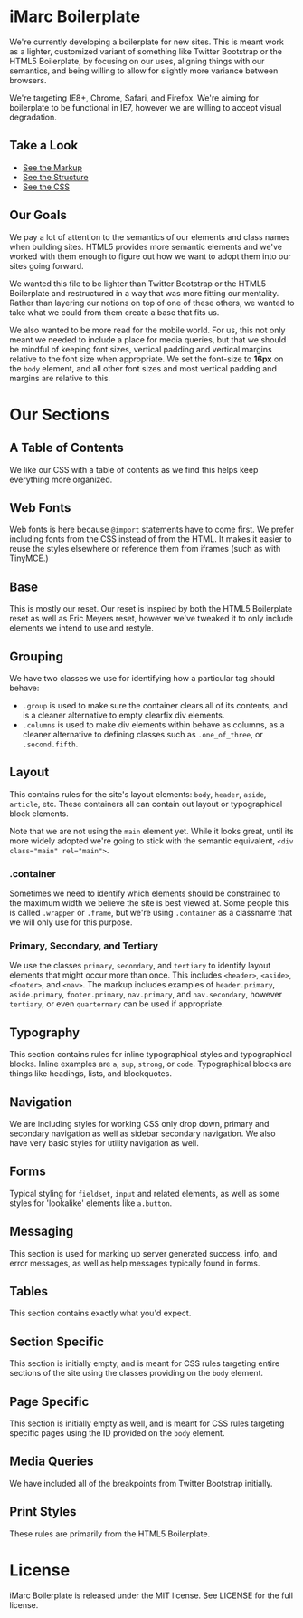 iMarc Boilerplate
=================

We're currently developing a boilerplate for new sites. This is meant work
as a lighter, customized variant of something like Twitter Bootstrap or the
HTML5 Boilerplate, by focusing on our uses, aligning things with our semantics,
and being willing to allow for slightly more variance between browsers.

We're targeting IE8+, Chrome, Safari, and Firefox. We're aiming for boilerplate to
be functional in IE7, however we are willing to accept visual degradation.

Take a Look
-----------
* [See the Markup](http://imarc.github.io/boilerplate)
* [See the Structure](http://imarc.github.io/boilerplate/structure)
* [See the CSS](https://github.io/imarc/boilerplate/blob/gh-pages/css/styles.css)

Our Goals
---------
We pay a lot of attention to the semantics of our elements and class names when building sites.
HTML5 provides more semantic elements and we've worked with them enough to figure out how we want to
adopt them into our sites going forward.

We wanted this file to be lighter than Twitter Bootstrap or the HTML5 Boilerplate and restructured
in a way that was more fitting our mentality. Rather than layering our notions on top of one of
these others, we wanted to take what we could from them create a base that fits us.

We also wanted to be more read for the mobile world. For us, this not only meant we needed to
include a place for media queries, but that we should be mindful of keeping font sizes, vertical
padding and vertical margins relative to the font size when appropriate. We set the font-size to
**16px** on the `body` element, and all other font sizes and most vertical padding and margins are
relative to this.


Our Sections
============

A Table of Contents
------------------------
We like our CSS with a table of contents as we find this helps keep everything more organized.

Web Fonts
---------
Web fonts is here because `@import` statements have to come first. We prefer including fonts from
the CSS instead of from the HTML. It makes it easier to reuse the styles elsewhere or reference them
from iframes (such as with TinyMCE.)

Base
----
This is mostly our reset. Our reset is inspired by both the HTML5 Boilerplate reset as well as Eric
Meyers reset, however we've tweaked it to only include elements we intend to use and restyle.

Grouping
--------
We have two classes we use for identifying how a particular tag should behave:
 * `.group` is used to make sure the container clears all of its contents, and is a cleaner
   alternative to empty clearfix div elements.
 * `.columns` is used to make div elements within behave as columns, as a cleaner alternative to
   defining classes such as `.one_of_three`, or `.second.fifth`.

Layout
------
This contains rules for the site's layout elements: `body`, `header`, `aside`, `article`,
etc. These containers all can contain out layout or typographical block elements.

Note that we are not using the `main` element yet. While it looks great, until its more widely
adopted we're going to stick with the semantic equivalent, `<div class="main" rel="main">`.

### .container
Sometimes we need to identify which elements should be constrained to the maximum width we believe
the site is best viewed at. Some people this is called `.wrapper` or `.frame`, but we're using
`.container` as a classname that we will only use for this purpose.

### Primary, Secondary, and Tertiary
We use the classes `primary`, `secondary`, and `tertiary` to identify layout elements that might occur
more than once. This includes `<header>`, `<aside>`, `<footer>`, and `<nav>`. The markup includes
examples of `header.primary`, `aside.primary`, `footer.primary`, `nav.primary`, and `nav.secondary`,
however `tertiary`, or even `quarternary` can be used if appropriate.

Typography
----------
This section contains rules for inline typographical styles and typographical blocks. Inline
examples are `a`, `sup`, `strong`, or `code`. Typographical blocks are things like headings, lists,
and blockquotes.

Navigation
----------
We are including styles for working CSS only drop down, primary and secondary navigation as well as
sidebar secondary navigation. We also have very basic styles for utility navigation as well.

Forms
-----
Typical styling for `fieldset`, `input` and related elements, as well as some styles for 'lookalike'
elements like `a.button`.

Messaging
---------
This section is used for marking up server generated success, info, and error messages, as well as
help messages typically found in forms.

Tables
------
This section contains exactly what you'd expect.

Section Specific
----------------
This section is initially empty, and is meant for CSS rules targeting entire sections of the site
using the classes providing on the `body` element.

Page Specific
-------------
This section is initially empty as well, and is meant for CSS rules targeting specific pages using
the ID provided on the `body` element.

Media Queries
-------------
We have included all of the breakpoints from Twitter Bootstrap initially.

Print Styles
------------
These rules are primarily from the HTML5 Boilerplate.


License
=======

iMarc Boilerplate is released under the MIT license. See LICENSE for the full license.
